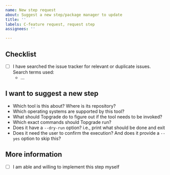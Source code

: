 ```yaml
---
name: New step request
about: Suggest a new step/package manager to update
title: ''
labels: C-feature request, request step
assignees: ''

---
```


## Checklist

- [ ] I have searched the issue tracker for relevant or duplicate issues. Search terms used:
    - ...

## I want to suggest a new step

* Which tool is this about? Where is its repository?
* Which operating systems are supported by this tool?
* What should Topgrade do to figure out if the tool needs to be invoked?
* Which exact commands should Topgrade run?
* Does it have a `--dry-run` option? i.e., print what should be done and exit
* Does it need the user to confirm the execution? And does it provide a `--yes`
  option to skip this?

## More information

<!-- Assuming that someone else implements the step,
please state if you know how to test it from a side branch of Topgrade. -->

- [ ] I am able and willing to implement this step myself
